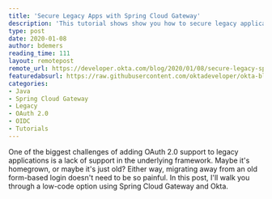 ```yaml
---
title: 'Secure Legacy Apps with Spring Cloud Gateway'
description: 'This tutorial shows show you how to secure legacy applications with OAuth 2.0 and Spring Cloud Gateway.'
type: post
date: 2020-01-08
author: bdemers
reading_time: 111
layout: remotepost
remote_url: https://developer.okta.com/blog/2020/01/08/secure-legacy-spring-cloud-gateway
featuredabsurl: https://raw.githubusercontent.com/oktadeveloper/okta-blog/master/_source/_assets/img/blog/secure-legacy-spring-cloud-gateway/spring-cloud-gateway-legacy-social.png
categories:
- Java
- Spring Cloud Gateway
- Legacy
- OAuth 2.0
- OIDC
- Tutorials
---
```


One of the biggest challenges of adding OAuth 2.0 support to legacy applications is a lack of support in the underlying framework. Maybe it's homegrown, or maybe it's just old? Either way, migrating away from an old form-based login doesn't need to be so painful. In this post, I'll walk you through a low-code option using Spring Cloud Gateway and Okta.
